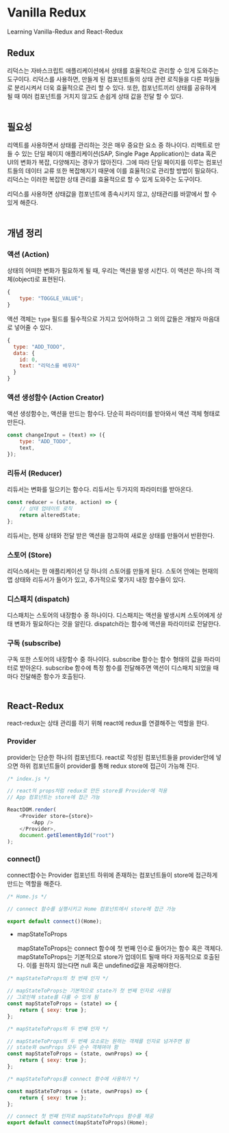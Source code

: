 # Vanilla Redux

Learning Vanilla-Redux and React-Redux

## Redux

리덕스는 자바스크립트 애플리케이션에서 상태를 효율적으로 관리할 수 있게 도와주는 도구이다. 리덕스를 사용하면, 만들게 된 컴포넌트들의 상태 관련 로직들을 다른 파일들로 분리시켜서 더욱 효율적으로 관리 할 수 있다. 또한, 컴포넌트끼리 상태를 공유하게 될 때 여러 컴포넌트를 거치지 않고도 손쉽게 상태 값을 전달 할 수 있다.
<br />
<br />

## 필요성

리액트를 사용하면서 상태를 관리하는 것은 매우 중요한 요소 중 하나이다. 리액트로 만들 수 있는 단일 페이지 애플리케이션(SAP, Single Page Application)는 data 혹은 UI의 변화가 복잡, 다양해지는 경우가 많아진다. 그에 따라 단일 페이지를 이루는 컴포넌트들의 데이터 교류 또한 복잡해지기 때문에 이를 효율적으로 관리할 방법이 필요하다. 리덕스는 이러한 복잡한 상태 관리를 효율적으로 할 수 있게 도와주는 도구이다.

리덕스를 사용하면 상태값을 컴포넌트에 종속시키지 않고, 상태관리를 바깥에서 할 수 있게 해준다.
<br />
<br />

## 개념 정리

### 액션 (Action)

상태의 어떠한 변화가 필요하게 될 때, 우리는 액션을 발생 시킨다. 이 액션은 하나의 객체(object)로 표현된다.

```javascript
{
    type: "TOGGLE_VALUE";
}
```

액션 객체는 `type` 필드를 필수적으로 가지고 있어야하고 그 외의 값들은 개발자 마음대로 넣어줄 수 있다.

```javascript
{
  type: "ADD_TODO",
  data: {
    id: 0,
    text: "리덕스를 배우자"
  }
}
```

### 액션 생성함수 (Action Creator)

액션 생성함수는, 액션을 만드는 함수다. 단순히 파라미터를 받아와서 액션 객체 형태로 만든다.

```javascript
const changeInput = (text) => ({
    type: "ADD_TODO",
    text,
});
```

### 리듀서 (Reducer)

리듀서는 변화를 일으키는 함수다. 리듀서는 두가지의 파라미터를 받아온다.

```javascript
const reducer = (state, action) => {
    // 상태 업테이트 로직
    return alteredState;
};
```

리듀서는, 현재 상태와 전달 받은 액션을 참고하여 새로운 상태를 만들어서 반환한다.

### 스토어 (Store)

리덕스에서는 한 애플리케이션 당 하나의 스토어를 만들게 된다. 스토어 안에는 현재의 앱 상태와 리듀서가 들어가 있고, 추가적으로 몇가지 내장 함수들이 있다.

### 디스패치 (dispatch)

디스패치는 스토어의 내장함수 중 하나이다. 디스패치는 액션을 발생시켜 스토어에게 상태 변화가 필요하다는 것을 알린다. dispatch라는 함수에 액션을 파라미터로 전달한다.

### 구독 (subscribe)

구독 또한 스토어의 내장함수 중 하나이다. subscribe 함수는 함수 형태의 값을 파라미터로 받아온다. subscribe 함수에 특정 함수를 전달해주면 액션이 디스패치 되었을 때 마다 전달해준 함수가 호출된다.
<br />
<br />

## React-Redux

react-redux는 상태 관리를 하기 위해 react에 redux를 연결해주는 역할을 한다.

### Provider

provider는 단순한 하나의 컴포넌트다. react로 작성된 컴포넌트들을 provider안에 넣으면 하위 컴포넌트들이 provider를 통해 redux store에 접근이 가능해 진다.

```javascript
/* index.js */

// react의 props처럼 redux로 만든 store를 Provider에 적용
// App 컴포넌트는 store에 접근 가능

ReactDOM.render(
    <Provider store={store}>
        <App />
    </Provider>,
    document.getElementById("root")
);
```

### connect()

connect함수는 Provider 컴포넌트 하위에 존재하는 컴포넌트들이 store에 접근하게 만드는 역할을 해준다.

```javascript
/* Home.js */

// connect 함수를 실행시키고 Home 컴포넌트에서 store에 접근 가능

export default connect()(Home);
```

-   mapStateToProps

    mapStateToProps는 connect 함수에 첫 번째 인수로 들어가는 함수 혹은 객체다. mapStateToProps는 기본적으로 store가 업데이트 될때 마다 자동적으로 호출된다. 이를 원하지 않는다면 null 혹은 undefined값을 제공해야한다.

```javascript
/* mapStateToProps의 첫 번째 인자 */

// mapStateToProps는 기본적으로 state가 첫 번째 인자로 사용됨
// 그로인해 state를 다룰 수 있게 됨
const mapStateToProps = (state) => {
    return { sexy: true };
};
```

```javascript
/* mapStateToProps의 두 번째 인자 */

// mapStateToProps의 두 번째 요소로는 원하는 객체를 인자로 넘겨주면 됨
// state와 ownProps 모두 순수 객체여야 함
const mapStateToProps = (state, ownProps) => {
    return { sexy: true };
};
```

```javascript
/* mapStateToProps를 connect 함수에 사용하기 */

const mapStateToProps = (state, ownProps) => {
    return { sexy: true };
};

// connect 첫 번째 인자로 mapStateToProps 함수를 제공
export default connect(mapStateToProps)(Home);
```

